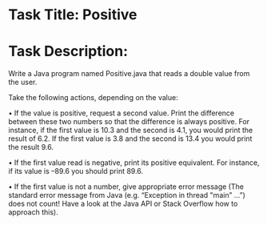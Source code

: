 # Task Title: Positive

# Task Description: 
Write a Java program named Positive.java that reads a double value from the user.

Take the following actions, depending on the value:

• If the value is positive, request a second value. Print the difference between
these two numbers so that the difference is always positive. For instance, if the
first value is 10.3 and the second is 4.1, you would print the result of 6.2. If the
first value is 3.8 and the second is 13.4 you would print the result 9.6.

• If the first value read is negative, print its positive equivalent. For instance, if its
value is –89.6 you should print 89.6.

• If the first value is not a number, give appropriate error message (The standard
error message from Java (e.g. “Exception in thread "main” ...”) does not count!
Have a look at the Java API or Stack Overflow how to approach this).
